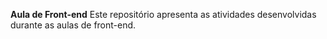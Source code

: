 **Aula de Front-end**
Este repositório apresenta as atividades desenvolvidas durante as aulas de front-end.
